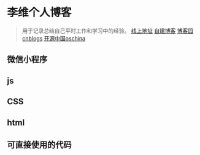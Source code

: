 # 李维个人博客 #
> 用于记录总结自己平时工作和学习中的经验。
[线上地址](https://haley168.github.io/blog/) 
[自建博客](http://www.nobug1688.com/2017/08/16/usemore/) 
[博客园cnblogs](http://www.cnblogs.com/haley168/) 
[开源中国oschina](https://haley1688.oschina.io/toolshaley/index.html)
## 微信小程序

## js

## CSS

## html

## 可直接使用的代码


